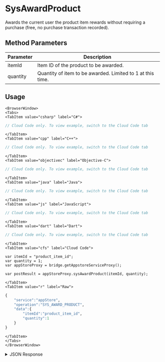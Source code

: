 # SysAwardProduct

Awards the current user the product item rewards without requiring a purchase (free, no purchase transaction recorded).

<PartialServop service_name="appStore" operation_name="SYS_AWARD_PRODUCT" />

## Method Parameters

| Parameter | Description                                                |
| --------- | ---------------------------------------------------------- |
| itemId    | Item ID of the product to be awarded.                      |
| quantity  | Quantity of item to be awarded. Limited to 1 at this time. |

## Usage

```mdx-code-block
<BrowserWindow>
<Tabs>
<TabItem value="csharp" label="C#">
```

```csharp
// Cloud Code only. To view example, switch to the Cloud Code tab
```

```mdx-code-block
</TabItem>
<TabItem value="cpp" label="C++">
```

```cpp
// Cloud Code only. To view example, switch to the Cloud Code tab
```

```mdx-code-block
</TabItem>
<TabItem value="objectivec" label="Objective-C">
```

```objectivec
// Cloud Code only. To view example, switch to the Cloud Code tab
```

```mdx-code-block
</TabItem>
<TabItem value="java" label="Java">
```

```java
// Cloud Code only. To view example, switch to the Cloud Code tab
```

```mdx-code-block
</TabItem>
<TabItem value="js" label="JavaScript">
```

```javascript
// Cloud Code only. To view example, switch to the Cloud Code tab
```

```mdx-code-block
</TabItem>
<TabItem value="dart" label="Dart">
```

```dart
// Cloud Code only. To view example, switch to the Cloud Code tab
```

```mdx-code-block
</TabItem>
<TabItem value="cfs" label="Cloud Code">
```

```cfscript
var itemId = "product_item_id";
var quantity = 1;
var appStoreProxy = bridge.getAppstoreServiceProxy();

var postResult = appStoreProxy.sysAwardProduct(itemId, quantity);
```

```mdx-code-block
</TabItem>
<TabItem value="r" label="Raw">
```

```r
{
    "service":"appStore",
    "operation":"SYS_AWARD_PRODUCT",
    "data":{
        "itemId":"product_item_id",
        "quantity":1
    }
}
```

```mdx-code-block
</TabItem>
</Tabs>
</BrowserWindow>
```

<details>
<summary>JSON Response</summary>

```json
{
    "data": {
        "userItemRewards": {
            "sword001": {
                "17311754-f610-4a20-9934-3c9d255874e3": {
                    "itemId": "17311754-f610-4a20-9934-3c9d255874e3",
                    "quantity": 1
                }
            }
        },
        "extra": {
            "customAttr": "value"
        },
        "currency": {
            "bar": {
                "consumed": 0,
                "balance": 10,
                "purchased": 0,
                "awarded": 10,
                "revoked": 0
            },
            "coins": {
                "consumed": 0,
                "balance": 24,
                "purchased": 0,
                "awarded": 24,
                "revoked": 0
            }
        },
        "serverTime": 1739486770269,
        "rewards": {
            "extra": {
                "customAttr": "value"
            },
            "currency": {
                "bar": 10
            },
            "items": {
                "sword001": {
                    "defId": "sword001",
                    "quantity": 1
                }
            }
        }
    },
    "status": 200
}
```

</details>

